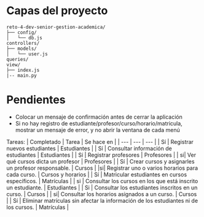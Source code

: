 
# Capas del proyecto

```
reto-4-dev-senior-gestion-academica/
├── config/
│   └── db.js
controllers/
├── models/
│   └── user.js
queries/
view/
├── index.js
|-- main.py
```

# Pendientes

- Colocar un mensaje de confirmación antes de cerrar la aplicación
- Si no hay registro de estudiante/profesor/curso/horario/matricula, mostrar un mensaje de error, y no abrir la ventana de cada menú


Tareas:
| Completado | Tarea | Se hace en |
| --- | --- | --- |
| Sí | Registrar nuevos estudiantes | Estudiantes |
| Sí | Consultar información de estudiantes | Estudiantes | 
| Sí | Registrar profesores | Profesores | 
| si| Ver qué cursos dicta un profesor |  Profesores  | 
| Sí | Crear cursos y asignarles un profesor responsable. | Cursos |
|si| Registrar uno o varios horarios para cada curso. |  Cursos y horarios  |
| Sí | Matricular estudiantes en cursos específicos. |  Matrículas  | 
| si | Consultar los cursos en los que está inscrito un estudiante. |  Estudiantes  |
| Si | Consultar los estudiantes inscritos en un curso. |  Cursos  |
| si| Consultar los horarios asignados a un curso. |  Cursos  |
| Sí | Eliminar matrículas sin afectar la información de los estudiantes ni de los cursos. | Matrículas |
